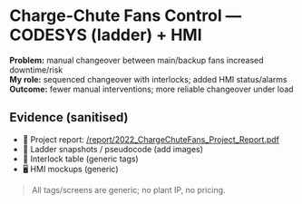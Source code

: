 # Charge-Chute Fans Control — CODESYS (ladder) + HMI

**Problem:** manual changeover between main/backup fans increased downtime/risk  
**My role:** sequenced changeover with interlocks; added HMI status/alarms  
**Outcome:** fewer manual interventions; more reliable changeover under load

## Evidence (sanitised)
- 📄 Project report: [/report/2022_ChargeChuteFans_Project_Report.pdf](./report/2022_ChargeChuteFans_Project_Report.pdf)
- 🧩 Ladder snapshots / pseudocode (add images)
- 🧾 Interlock table (generic tags)
- 🖥️ HMI mockups (generic)

> All tags/screens are generic; no plant IP, no pricing.
